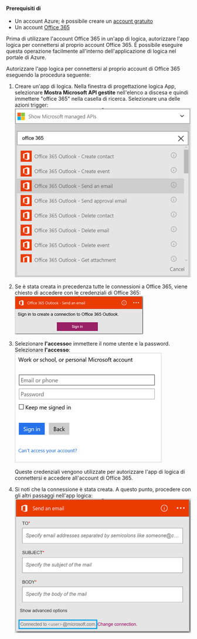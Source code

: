 #### <a name="prerequisites"></a>Prerequisiti di
- Un account Azure; è possibile creare un [account gratuito](https://azure.microsoft.com/free)
- Un account [Office 365](https://office365.com)  

Prima di utilizzare l'account Office 365 in un'app di logica, autorizzare l'app logica per connettersi al proprio account Office 365. È possibile eseguire questa operazione facilmente all'interno dell'applicazione di logica nel portale di Azure.  

Autorizzare l'app logica per connettersi al proprio account di Office 365 eseguendo la procedura seguente:

1. Creare un'app di logica. Nella finestra di progettazione logica App, selezionare **Mostra Microsoft API gestite** nell'elenco a discesa e quindi immettere "office 365" nella casella di ricerca. Selezionare una delle azioni trigger:  
    ![Passaggio della creazione connessione di Office 365](./media/connectors-create-api-office365-outlook/office365-sendemail.png)  

2. Se è stata creata in precedenza tutte le connessioni a Office 365, viene chiesto di accedere con le credenziali di Office 365:  
    ![Passaggio della creazione connessione di Office 365](./media/connectors-create-api-office365-outlook/office365-signin.png)  

3. Selezionare **l'accesso**e immettere il nome utente e la password. Selezionare **l'accesso**:  
    ![Passaggio della creazione di connessione di Office 365](./media/connectors-create-api-office365-outlook/office365-usernamepassword.png)

    Queste credenziali vengono utilizzate per autorizzare l'app di logica di connettersi e accedere all'account di Office 365. 

4. Si noti che la connessione è stata creata. A questo punto, procedere con gli altri passaggi nell'app logica:   
    ![Passaggio della creazione connessione di Office 365](./media/connectors-create-api-office365-outlook/office365-sendemailproperties.png)  
  